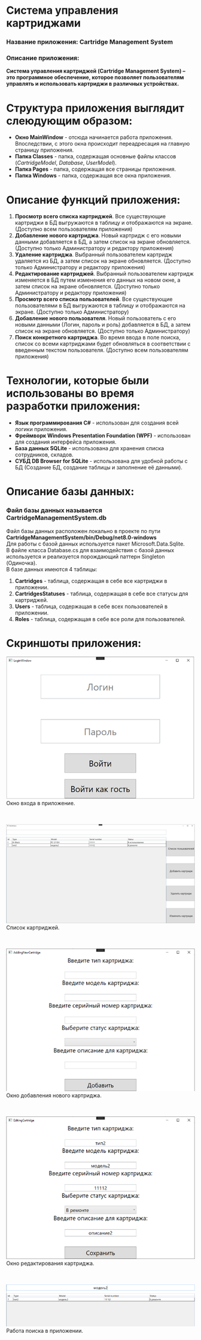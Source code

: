 # Система управления картриджами
### Название приложения: Cartridge Management System
### Описание приложения:
**Система управления картриджей (Cartridge Management System) – это программное обеспечение, которое позволяет пользователям управлять и использовать картриджи в различных устройствах.**

# Структура приложения выглядит слеюдующим образом:
- **Окно MainWindow** - отсюда начинается работа приложения. Впоследствии, с этого окна происходит переадресация на главную страницу приложения.
- **Папка Classes** - папка, содержащая основные файлы классов (_CartridgeModel_, _Database_, _UserModel_).
- **Папка Pages** - папка, содержащая все страницы приложения.
- **Папка Windows** - папка, содержащая все окна приложения.
 
# Описание функций приложения:
1. **Просмотр всего списка картриджей**. Все существующие картриджи в БД выгружаются в таблицу и отображаются на экране. (Доступно всем пользователям приложения)
2. **Добавление нового картриджа**. Новый картридж с его новыми данными добавляется в БД, а затем список на экране обновляется. (Доступно только Администратору и редактору приложения)
3. **Удаление картриджа**. Выбранный пользователем картридж удаляется из БД, а затем список на экране обновляется. (Доступно только Администратору и редактору приложения)
4. **Редактирование картриджей**. Выбранный пользователем картридж изменяется в БД путем изменения его данных на новом окне, а затем список на экране обновляется. (Доступно только Администратору и редактору приложения)
5. **Просмотр всего списка пользователей**. Все существующие пользователями в БД выгружаются в таблицу и отображаются на экране. (Доступно только Администратору)
6. **Добавление нового пользователя**. Новый пользователь с его новыми данными (Логин, пароль и роль) добавляется в БД, а затем список на экране обновляется. (Доступно только Администратору)
7. **Поиск конкретного картриджа**. Во время ввода в поле поиска, список со всеми картриджами будет обновляться в соответствии с введенным текстом пользователя. (Доступно всем пользователям приложения)

# Технологии, которые были использованы во время разработки приложения:
- **Язык программирования C#** - использован для создания всей логики приложения.
- **Фреймворк Windows Presentation Foundation (WPF)** - использован для создания интерфейса приложения.
- **База данных SQLite** - использована для хранения списка сотрудников, складов.
- **СУБД DB Browser for SQLite** - использована для удобной работы с БД (Создание БД, создание таблицы и заполнение её данными).

# Описание базы данных:
### Файл базы данных называется CartridgeManagementSystem.db <br/>
Файл базы данных расположен локально в проекте по пути **CartridgeManagementSystem/bin/Debug/net8.0-windows** </br>
Для работы с базой данных используется пакет Microsoft.Data.Sqlite. <br/>
В файле класса Database.cs для взаимодействия с базой данных используется и реализуется порождающий паттерн Singleton (Одиночка). <br/>
В базе данных имеются 4 таблицы:
1. **Cartridges** - таблица, содержащая в себе все картриджи в приложении.
2. **CartridgesStatuses** - таблица, содержащая в себе все статусы для картриджей.
3. **Users** - таблица, содержащая в себе всех пользователей в приложении.
4. **Roles** - таблица, содержащая в себе все роли для пользователей.

# Скриншоты приложения:
![Окно входа в приложение](https://github.com/Fealerok/CartridgesManagementSystem/blob/main/ScreensForRepository/1_LoginPage.png)
Окно входа в приложение.
</br> </br> </br>

![Список картриджей](https://github.com/Fealerok/CartridgesManagementSystem/blob/main/ScreensForRepository/2_CartridgesList(Admin).png)
Список картриджей.
</br> </br> </br>

![Окно добавления нового картриджа](https://github.com/Fealerok/CartridgesManagementSystem/blob/main/ScreensForRepository/3_AddingNewCartridge(Admin).png)
Окно добавления нового картриджа.
</br> </br> </br>

![Окно редактирования картриджа](https://github.com/Fealerok/CartridgesManagementSystem/blob/main/ScreensForRepository/4_EditingCartridge(Admin).png)
Окно редактирования картриджа.
</br> </br> </br>

![Работа поиска в приложении](https://github.com/Fealerok/CartridgesManagementSystem/blob/main/ScreensForRepository/5_Search(Admin).png)
Работа поиска в приложении.
</br> </br> </br>
